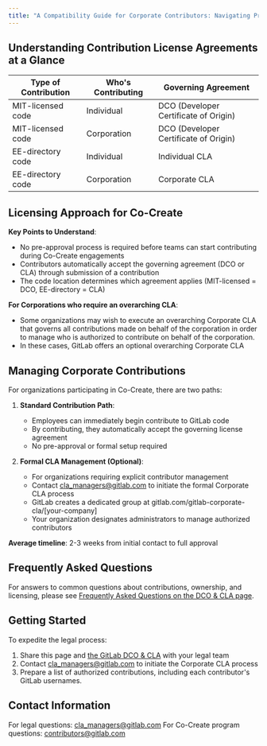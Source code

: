 ```yaml
---
title: "A Compatibility Guide for Corporate Contributors: Navigating Project License Requirements:"
---
```


## Understanding Contribution License Agreements at a Glance

| Type of Contribution | Who's Contributing | Governing Agreement |
|----------------------|-------------------|-------------------|
| MIT-licensed code | Individual | DCO (Developer Certificate of Origin) |
| MIT-licensed code | Corporation | DCO (Developer Certificate of Origin) |
| EE-directory code | Individual | Individual CLA |
| EE-directory code | Corporation | Corporate CLA |

## Licensing Approach for Co-Create

**Key Points to Understand**:

- No pre-approval process is required before teams can start contributing during Co-Create engagements
- Contributors automatically accept the governing agreement (DCO or CLA) through submission of a contribution
- The code location determines which agreement applies (MIT-licensed = DCO, EE-directory = CLA)

**For Corporations who require an overarching CLA**:

- Some organizations may wish to execute an overarching Corporate CLA that governs all contributions made on behalf of the corporation in order to manage who is authorized to contribute on behalf of the corporation.
- In these cases, GitLab offers an optional overarching Corporate CLA

## Managing Corporate Contributions

For organizations participating in Co-Create, there are two paths:

1. **Standard Contribution Path**:
   - Employees can immediately begin contribute to GitLab code
   - By contributing, they automatically accept the governing license agreement
   - No pre-approval or formal setup required

2. **Formal CLA Management (Optional)**:
   - For organizations requiring explicit contributor management
   - Contact cla_managers@gitlab.com to initiate the formal Corporate CLA process
   - GitLab creates a dedicated group at gitlab.com/gitlab-corporate-cla/[your-company]
   - Your organization designates administrators to manage authorized contributors

**Average timeline**: 2-3 weeks from initial contact to full approval

## Frequently Asked Questions

For answers to common questions about contributions, ownership, and licensing, please see [Frequently Asked Questions on the DCO & CLA page](https://about.gitlab.com/community/contribute/dco-cla/#frequently-asked-questions).

## Getting Started

To expedite the legal process:

1. Share this page and [the GitLab DCO & CLA](https://about.gitlab.com/community/contribute/dco-cla/) with your legal team
2. Contact cla_managers@gitlab.com to initiate the Corporate CLA process
3. Prepare a list of authorized contributions, including each contributor's GitLab usernames.

## Contact Information

For legal questions: cla_managers@gitlab.com
For Co-Create program questions: contributors@gitlab.com
